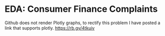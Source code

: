 # EDA: Consumer Finance Complaints

Github does not render Plotly graphs, to rectify this problem I have posted a link that supports plotly.
https://rb.gy/4tkuiv
